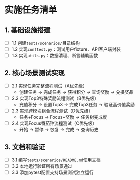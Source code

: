 # 实施任务清单

## 1. 基础设施搭建
- [ ] 1.1 创建`tests/scenarios/`目录结构
- [ ] 1.2 实现`conftest.py`：测试用户fixture、API客户端封装
- [ ] 1.3 实现`utils.py`：数据清理、断言辅助函数

## 2. 核心场景测试实现
- [ ] 2.1 实现任务完整流程测试（A优先级）
  - 创建任务 → 完成任务 → 获得积分 → 查询奖励 → 兑换奖品
- [ ] 2.2 实现Top3特殊奖励流程测试（B优先级）
  - 充值积分 → 设置Top3 → 完成Top3任务 → 验证高价值奖励
- [ ] 2.3 实现跨模块组合流程测试（D优先级）
  - 任务+Focus → Focus+奖励 → 任务树完成度
- [ ] 2.4 实现Focus番茄钟流程测试（C优先级）
  - 开始 → 暂停 → 恢复 → 完成 → 查询历史

## 3. 文档和验证
- [ ] 3.1 编写`tests/scenarios/README.md`使用文档
- [ ] 3.2 本地运行验证所有场景通过
- [ ] 3.3 添加pytest配置支持场景测试独立运行

